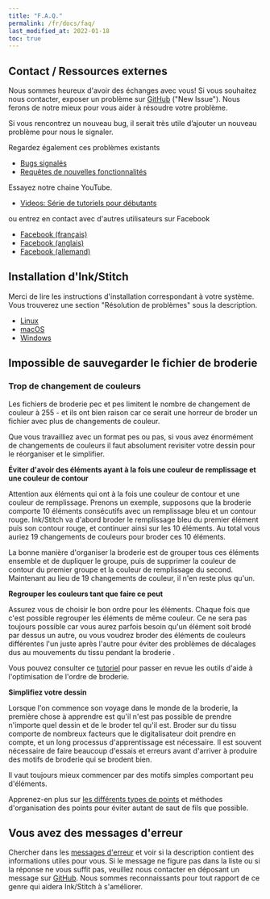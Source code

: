 ```yaml
---
title: "F.A.Q."
permalink: /fr/docs/faq/
last_modified_at: 2022-01-18
toc: true
---
```

## Contact / Ressources externes

Nous sommes heureux d'avoir des échanges avec vous! Si vous souhaitez nous contacter, exposer un problème sur [GitHub](https://github.com/inkstitch/inkstitch/issues) ("New Issue"). Nous ferons de notre mieux pour vous aider à résoudre votre problème.

Si vous rencontrez un nouveau bug, il serait très utile d’ajouter un nouveau problème pour nous le signaler.

Regardez également ces problèmes existants

* [Bugs signalés](https://github.com/inkstitch/inkstitch/issues?q=is%3Aissue+is%3Aopen+label%3Abug)
* [Requêtes de nouvelles fonctionnalités](https://github.com/inkstitch/inkstitch/issues?q=is%3Aissue+is%3Aopen+label%3A%22feature+request%22)

Essayez notre chaine YouTube.

* [Videos: Série de tutoriels pour débutants](/fr/tutorials/resources/beginner-video-tutorials/)

ou entrez en contact avec d'autres utilisateurs sur Facebook

* [Facebook (français)](https://www.facebook.com/groups/811488062586111/)
* [Facebook (anglais)](https://www.facebook.com/groups/inkstitch/)
* [Facebook (allemand)](https://www.facebook.com/groups/inkstitchdeutsch/)

## Installation d'Ink/Stitch

Merci de lire les instructions d'installation correspondant à votre système. Vous trouverez une section "Résolution de problèmes" sous la description.


* <i class="fab fa-linux"></i> [Linux](/fr/docs/install-linux/)
* <i class="fab fa-apple"></i> [macOS](/fr/docs/install-macos/)
* <i class="fab fa-windows"></i> [Windows](/fr/docs/install-windows/)

## Impossible de sauvegarder le fichier de broderie

### Trop de changement  de couleurs

Les fichiers de broderie pec et pes limitent le  nombre de changement de couleur à 255 - et ils ont bien raison car 
ce serait une horreur de broder un fichier avec plus de changements de couleur.

Que vous travailliez avec un format pes ou pas, si vous avez énormément de changements de couleurs il faut absolument revisiter votre dessin pour le réorganiser et le simplifier.

**Éviter d'avoir des éléments ayant à la fois une couleur de remplissage et une couleur de contour**

Attention aux éléments qui ont à la fois une couleur de contour et une couleur de remplissage. 
Prenons un exemple, supposons que la broderie comporte 10 éléments consécutifs avec un remplissage bleu et un contour rouge. Ink/Stitch va d'abord broder le remplissage bleu du premier élément puis son contour rouge, et continuer ainsi sur les 10 éléments. Au total vous auriez 19 changements de couleurs pour broder ces 10 éléments.

La bonne manière d'organiser la broderie est de grouper tous ces éléments ensemble et de dupliquer le groupe, puis de supprimer la couleur de contour du premier groupe et la couleur de remplissage du second.  Maintenant au lieu de 19 changements de couleur, il n'en reste plus  qu'un.


**Regrouper les couleurs tant que faire ce peut**

Assurez vous de choisir le bon ordre pour les  éléments. 
Chaque fois que c'est possible regrouper  les éléments de même couleur. Ce ne sera pas toujours  possible car vous aurez parfois besoin qu'un élément soit  brodé par dessus un autre, ou vous voudrez broder des éléments de couleurs différentes l'un juste après l'autre pour éviter des problèmes de décalages dus au mouvements du tissu  pendant la broderie . 

Vous pouvez consulter ce  [tutoriel](/fr/tutorials/routing/) pour passer en revue les outils d'aide à l'optimisation de l'ordre de broderie.

**Simplifiez votre dessin**

Lorsque l'on commence son voyage dans le monde de la broderie, la première chose à apprendre est qu'il n'est pas possible de prendre n'importe quel dessin et de le broder tel qu'il est.
Broder sur du tissu comporte de nombreux facteurs que le digitalisateur  doit prendre en compte, et un long processus d'apprentissage est nécessaire. Il est souvent nécessaire de faire beaucoup d'essais et erreurs avant d'arriver à produire des motifs de  broderie qui se brodent bien.

Il vaut  toujours mieux commencer par des motifs simples comportant peu  d'éléments.

Apprenez-en plus  sur  [les différents types de points](/fr/docs/stitch-library/) et méthodes d'organisation des points pour éviter autant de saut de fils que possible.

## Vous avez des messages d'erreur

Chercher dans les [messages d'erreur](/fr/docs/error-messages) et voir si la description contient des informations utiles pour vous. Si le message ne figure pas dans la liste ou si la réponse ne vous suffit pas, veuillez nous contacter en déposant un message sur [GitHub](https://github.com/inkstitch/inkstitch/issues). Nous sommes reconnaissants pour tout rapport de ce genre qui aidera Ink/Stitch à s'améliorer.

